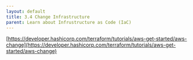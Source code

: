 ```yaml
---
layout: default
title: 3.4 Change Infrastructure
parent: Learn about Infrustructure as Code (IaC)
---
```


[https://developer.hashicorp.com/terraform/tutorials/aws-get-started/aws-change](https://developer.hashicorp.com/terraform/tutorials/aws-get-started/aws-change)